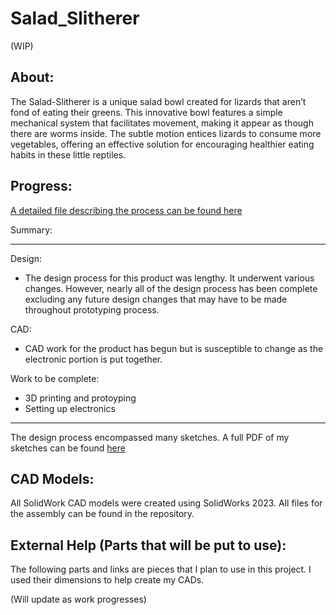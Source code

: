 # Salad_Slitherer
(WIP)

## About:
The Salad-Slitherer is a unique salad bowl created for lizards that aren’t fond of eating their greens. This innovative bowl features a simple mechanical system that facilitates movement, making it appear as though there are worms inside. The subtle motion entices lizards to consume more vegetables, offering an effective solution for encouraging healthier eating habits in these little reptiles.

## Progress:
 [A detailed file describing the process can be found here](Progress.md)

 Summary:
_________________

 Design: 
 - The design process for this product was lengthy. It underwent various changes. However, nearly all of the design process has been complete excluding any future design changes that may have to be made throughout prototyping process.

CAD:
- CAD work for the product has begun but is susceptible to change as the electronic portion is put together.

Work to be complete:
- 3D printing and protoyping
- Setting up electronics

____________________

The design process encompassed many sketches. A full PDF of my sketches can be found [here](WCPP_Design.pdf)

## CAD Models:
All SolidWork CAD models were created using SolidWorks 2023. All files for the assembly can be found in the repository.

## External Help (Parts that will be put to use):

The following parts and links are pieces that I plan to use in this project. I used their dimensions to help create my CADs.

(Will update as work progresses)

